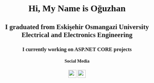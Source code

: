 
<div style="font-family:Serif" align="center">
    <h1 >Hi, My Name is Oğuzhan</h1>

<h2>I graduated from Eskişehir Osmangazi University </br>
Electrical and Electronics Engineering</h2>

<h3>I currently working on ASP.NET CORE projects</h3>

<h4>Social Media</h4>
<a href="https://www.linkedin.com/in/oguzhan-ba%C5%9Fkaya-4a31ab1a2/">
<img src="https://cdn-icons-png.flaticon.com/128/145/145807.png"  height="25px"><img></a>
<a href="mailto:o.baskaya@yahoo.com">
<img src="https://cdn-icons-png.flaticon.com/128/3178/3178158.png" height="25px"></a>
</div>
